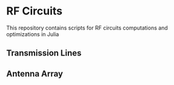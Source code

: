 # RF Circuits

This repository contains scripts for RF circuits computations and optimizations in Julia

## Transmission Lines

## Antenna Array
